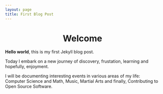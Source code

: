 ```yaml
---
layout: page
title: First Blog Post
---
```


<h1 align="center">
Welcome
</h1>

**Hello world**, this is my first Jekyll blog post.

Today I embark on a new journey of discovery, frustation, learning and hopefully, enjoyment.

I will be documenting interesting events in various areas of my life: Computer Science and Math, Music, Martial Arts and finally, Contributing to Open Source Software.


